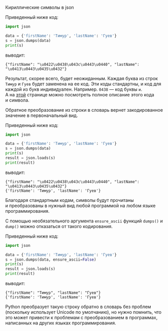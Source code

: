 Кириллические символы в json

Приведенный ниже код:

```python
import json

data = {'firstName': 'Тимур', 'lastName': 'Гуев'}
s = json.dumps(data)
print(s)
```

выводит:

```no-highlight
{"firstName": "\u0422\u0438\u043c\u0443\u0440", "lastName": "\u0413\u0443\u0435\u0432"}
```

Результат, скорее всего, будет неожиданным. Каждая буква из строк `Тимур` и `Гуев` будет заменена на ее код. Эти коды стандартны, и код для каждой из букв индивидуален. Например. `0438` — код буквы `и`.  А на [этой](https://www.fileformat.info/info/unicode/char/0438/index.htm) странице можно посмотреть полное описание этого кода и символа.

Обратное преобразование из строки в словарь вернет закодированное значение в первоначальный вид.

Приведенный ниже код:

```python
import json

data = {'firstName': 'Тимур', 'lastName': 'Гуев'}
s = json.dumps(data)
print(s)
result = json.loads(s)
print(result)
```

выводит:

```no-highlight
{"firstName": "\u0422\u0438\u043c\u0443\u0440", "lastName": "\u0413\u0443\u0435\u0432"}
{'firstName': 'Тимур', 'lastName': 'Гуев'}
```

Благодаря стандартным кодам, символы будут прочитаны и преобразованы в нужный вид любой программой на любом языке программирования.

С помощью необязательного аргумента `ensure_ascii` функций `dumps()` и `dump()` можно отказаться от такого кодирования.

Приведенный ниже код:

```python
import json

data = {'firstName': 'Тимур', 'lastName': 'Гуев'}
s = json.dumps(data, ensure_ascii=False)
print(s)
result = json.loads(s)
print(result)
```

выводит:

```no-highlight
{"firstName": "Тимур", "lastName": "Гуев"}
{'firstName': 'Тимур', 'lastName': 'Гуев'}
```

Python преобразует такую строку обратно в словарь без проблем (поскольку использует Unicode по умолчанию), но нужно помнить, что это может привести к проблемам с преобразованием в программах, написанных на других языках программирования.
